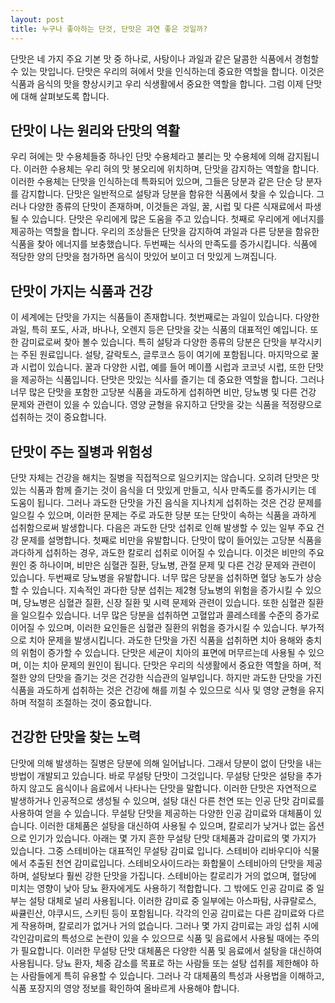 ```yaml
---
layout: post
title: 누구나 좋아하는 단것, 단맛은 과연 좋은 것일까?
---
```


단맛은 네 가지 주요 기본 맛 중 하나로, 사탕이나 과일과 같은 달콤한 식품에서 경험할수 있는 맛입니다. 단맛은 우리의 혀에서 맛을 인식하는데 중요한 역할을 합니다. 이것은 식품과 음식의 맛을 향상시키고 우리 식생활에서 중요한 역할을 합니다. 그럼 이제 단맛에 대해 살펴보도록 합니다.


<h2>단맛이 나는 원리와 단맛의 역활</h2>
우리 혀에는 맛 수용체들중 하나인 단맛 수용체라고 불리는 맛 수용체에 의해 감지됩니다. 이러한 수용체는 우리 혀의 맛 봉오리에 위치하며, 단맛을 감지하는 역할을 합니다. 이러한 수용체는 단맛을 인식하는데 특화되어 있으며, 그들은 당분과 같은 단순 당 분자를 감지합니다. 단맛은 일반적으로 설탕과 당분을 함유한 식품에서 찾을 수 있습니다. 그러나 다양한 종류의 단맛이 존재하며, 이것들은 과일, 꿀, 시럽 및 다른 식재료에서 파생될 수 있습니다. 단맛은 우리에게 많은 도움을 주고 있습니다. 첫째로 우리에게 에너지를 제공하는 역할을 합니다. 우리의 조상들은 단맛을 감지하여 과일과 다른 당분을 함유한 식품을 찾아 에너지를 보충했습니다. 두번째는 식사의 만족도를 증가시킵니다. 식품에 적당한 양의 단맛을 첨가하면 음식이 맛있어 보이고 더 맛있게 느껴집니다.


<h2>단맛이 가지는 식품과 건강</h2>
이 세계에는 단맛을 가지는 식품들이 존재합니다. 첫번째로는 과일이 있습니다. 다양한 과일, 특히 포도, 사과, 바나나, 오렌지 등은 단맛을 갖는 식품의 대표적인 예입니다. 또한 감미료로써 찾아 볼수 있습니다. 특히 설탕과 다양한 종류의 당분은 단맛을 부각시키는 주된 원료입니다. 설탕, 갈락토스, 글루코스 등이 여기에 포함됩니다. 마지막으로 꿀과 시럽이 있습니다. 꿀과 다양한 시럽, 예를 들어 메이플 시럽과 코코넛 시럽, 또한 단맛을 제공하는 식품입니다. 단맛은 맛있는 식사를 즐기는 데 중요한 역할을 합니다. 그러나 너무 많은 단맛을 포함한 고당분 식품을 과도하게 섭취하면 비만, 당뇨병 및 다른 건강 문제와 관련이 있을 수 있습니다. 영양 균형을 유지하고 단맛을 갖는 식품을 적정량으로 섭취하는 것이 중요합니다.


<h2>단맛이 주는 질병과 위험성</h2>
단맛 자체는 건강을 해치는 질병을 직접적으로 일으키지는 않습니다. 오히려 단맛은 맛있는 식품과 함께 즐기는 것이 음식을 더 맛있게 만들고, 식사 만족도를 증가시키는 데 도움이 됩니다. 그러나 과도한 단맛을 가진 음식을 지나치게 섭취하는 것은 건강 문제를 일으킬 수 있으며, 이러한 문제는 주로 과도한 당분 또는 단맛이 속하는 식품을 과하게 섭취함으로써 발생합니다. 다음은 과도한 단맛 섭취로 인해 발생할 수 있는 일부 주요 건강 문제를 설명합니다. 첫째로 비만을 유발합니다. 단맛이 많이 들어있는 고당분 식품을 과다하게 섭취하는 경우, 과도한 칼로리 섭취로 이어질 수 있습니다. 이것은 비만의 주요 원인 중 하나이며, 비만은 심혈관 질환, 당뇨병, 관절 문제 및 다른 건강 문제와 관련이 있습니다. 두번째로 당뇨병을 유발합니다. 너무 많은 당분을 섭취하면 혈당 농도가 상승할 수 있습니다. 지속적인 과다한 당분 섭취는 제2형 당뇨병의 위험을 증가시킬 수 있으며, 당뇨병은 심혈관 질환, 신장 질환 및 시력 문제와 관련이 있습니다. 또한 심혈관 질환을 일으킬수 있습니다. 너무 많은 당분을 섭취하면 고혈압과 콜레스테롤 수준의 증가로 이어질 수 있으며, 이러한 요인들은 심혈관 질환의 위험을 증가시킬 수 있습니다. 부가적으로 치아 문제을 발생시킵니다. 과도한 단맛을 가진 식품을 섭취하면 치아 용해와 충치의 위험이 증가할 수 있습니다. 단맛은 세균이 치아의 표면에 머무르는데 사용될 수 있으며, 이는 치아 문제의 원인이 됩니다. 단맛은 우리의 식생활에서 중요한 역할을 하며, 적절한 양의 단맛을 즐기는 것은 건강한 식습관의 일부입니다. 하지만 과도한 단맛을 가진 식품을 과도하게 섭취하는 것은 건강에 해를 끼칠 수 있으므로 식사 및 영양 균형을 유지하며 적절히 조절하는 것이 중요합니다.


<h2>건강한 단맛을 찾는 노력</h2>
단맛에 의해 발생하는 질병은 당분에 의해 일어납니다. 그래서 당분이 없이 단맛을 내는 방법이 개발되고 있습니다. 바로 무설탕 단맛이 그것입니다. 무설탕 단맛은 설탕을 추가하지 않고도 음식이나 음료에서 나타나는 단맛을 말합니다. 이러한 단맛은 자연적으로 발생하거나 인공적으로 생성될 수 있으며, 설탕 대신 다른 천연 또는 인공 단맛 감미료를 사용하여 얻을 수 있습니다. 무설탕 단맛을 제공하는 다양한 인공 감미료와 대체품이 있습니다. 이러한 대체품은 설탕을 대신하여 사용될 수 있으며, 칼로리가 낮거나 없는 옵션으로 인기가 있습니다. 아래는 몇 가지 흔한 무설탕 단맛 대체품과 감미료의 몇 가지가 있습니다. 그중 스테비아는 대표적인 무설탕 감미료 입니다. 스테비아 리바우디아 식물에서 추출된 천연 감미료입니다. 스테비오사이드라는 화합물이 스테비아의 단맛을 제공하며, 설탕보다 훨씬 강한 단맛을 가집니다. 스테비아는 칼로리가 거의 없으며, 혈당에 미치는 영향이 낮아 당뇨 환자에게도 사용하기 적합합니다. 그 밖에도 인공 감미료 중 일부는 설탕 대체로 널리 사용됩니다. 이러한 감미료 중 일부에는 아스파탐, 사큐랄로스, 싸큘린산, 야쿠시드, 스키틴 등이 포함됩니다. 각각의 인공 감미료는 다른 감미료와 다르게 작용하며, 칼로리가 없거나 거의 없습니다. 그러나 몇 가지 감미료는 과잉 섭취 시에 각인감미료의 특성으로 논란이 있을 수 있으므로 식품 및 음료에서 사용될 때에는 주의가 필요합니다. 이러한 무설탕 단맛 대체품은 다양한 식품 및 음료에서 설탕을 대신하여 사용됩니다. 당뇨 환자, 체중 감소를 목표로 하는 사람들 또는 설탕 섭취를 제한해야 하는 사람들에게 특히 유용할 수 있습니다. 그러나 각 대체품의 특성과 사용법을 이해하고, 식품 포장지의 영양 정보를 확인하여 올바르게 사용해야 합니다.